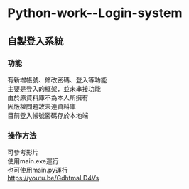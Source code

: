 # Python-work--Login-system
## 自製登入系統
### 功能
有新增帳號、修改密碼、登入等功能<br>
主要是登入的框架，並未串接功能<br>
由於原資料庫不為本人所擁有<br>
因版權問題故未連資料庫<br>
目前登入帳號密碼存於本地端<br>
### 操作方法
可參考影片<br>
使用main.exe運行<br>
也可使用main.py運行<br>
https://youtu.be/GdhtmaLD4Vs
